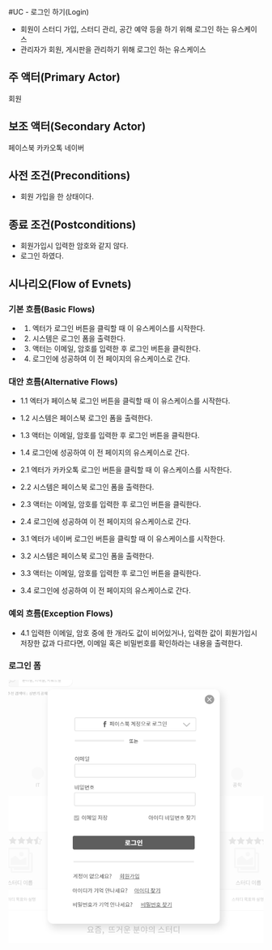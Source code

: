#UC - 로그인 하기(Login)
- 회원이 스터디 가입, 스터디 관리, 공간 예약 등을 하기 위해 로그인 하는 유스케이스
- 관리자가 회원, 게시판을 관리하기 위해 로그인 하는 유스케이스

## 주 액터(Primary Actor)
회원

## 보조 액터(Secondary Actor)
페이스북
카카오톡
네이버

## 사전 조건(Preconditions)
- 회원 가입을 한 상태이다.

## 종료 조건(Postconditions)
- 회원가입시 입력한 암호와 같지 않다.
- 로그인 하였다.

## 시나리오(Flow of Evnets)

### 기본 흐름(Basic Flows)
- 1. 엑터가 로그인 버튼을 클릭할 때 이 유스케이스를 시작한다.
- 2. 시스템은 로그인 폼을 출력한다.
- 3. 액터는 이메일, 암호를 입력한 후 로그인 버튼을 클릭한다.
- 4. 로그인에 성공하여 이 전 페이지의 유스케이스로 간다.

### 대안 흐름(Alternative Flows)
- 1.1 엑터가 페이스북 로그인 버튼을 클릭할 때 이 유스케이스를 시작한다.
- 1.2 시스템은 페이스북 로그인 폼을 출력한다.
- 1.3 액터는 이메일, 암호를 입력한 후 로그인 버튼을 클릭한다.
- 1.4 로그인에 성공하여 이 전 페이지의 유스케이스로 간다.

- 2.1 엑터가 카카오톡 로그인 버튼을 클릭할 때 이 유스케이스를 시작한다.
- 2.2 시스템은 페이스북 로그인 폼을 출력한다.
- 2.3 액터는 이메일, 암호를 입력한 후 로그인 버튼을 클릭한다.
- 2.4 로그인에 성공하여 이 전 페이지의 유스케이스로 간다.

- 3.1 엑터가 네이버 로그인 버튼을 클릭할 때 이 유스케이스를 시작한다.
- 3.2 시스템은 페이스북 로그인 폼을 출력한다.
- 3.3 액터는 이메일, 암호를 입력한 후 로그인 버튼을 클릭한다.
- 3.4 로그인에 성공하여 이 전 페이지의 유스케이스로 간다.

### 예외 흐름(Exception Flows)
- 4.1 입력한 이메일, 암호 중에 한 개라도 값이 비어있거나, 입력한 값이 회원가입시 저장한 값과 다르다면, 이메일 혹은 비밀번호를 확인하라는 내용을 출력한다.

### 로그인 폼
![로그인 폼](./images/uc-login.png)
